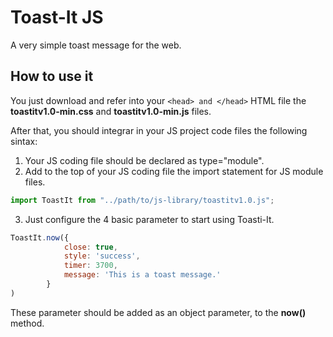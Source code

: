 # Toast-It JS
A very simple toast message for the web.

## How to use it
You just download and refer into your `<head> and </head>` HTML file the **toastitv1.0-min.css** and **toastitv1.0-min.js** files.

After that, you should integrar in your JS project code files the following sintax:

1. Your JS coding file should be declared as type="module".
2. Add to the top of your JS coding file the import statement for JS module files.
```javascript
import ToastIt from "../path/to/js-library/toastitv1.0.js";
```

3. Just configure the 4 basic parameter to start using Toasti-It.
```javascript
ToastIt.now({
            close: true, 
            style: 'success', 
            timer: 3700, 
            message: 'This is a toast message.' 
        }
)
```
These parameter should be added as an object parameter, to the **now()** method.


